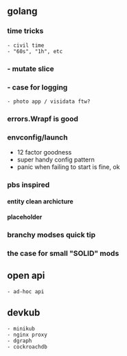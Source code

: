 

## golang

### time tricks

    - civil time
    - "60s", "1h", etc

###   - mutate slice
###   - case for logging

    - photo app / visidata ftw?

### errors.Wrapf is good

### envconfig/launch

- 12 factor goodness
- super handy config pattern
- panic when failing to start is fine, ok

### pbs inspired

#### entity clean archicture
#### placeholder

### branchy modses quick tip

### the case for small "SOLID" mods

## open api

    - ad-hoc api

## devkub

    - minikub
    - nginx proxy
    - dgraph
    - cockroachdb

